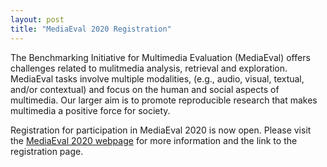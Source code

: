 ```yaml
---
layout: post
title: "MediaEval 2020 Registration"
---
```

The Benchmarking Initiative for Multimedia Evaluation (MediaEval) offers challenges related to mulitmedia analysis, retrieval and exploration. MediaEval tasks involve multiple modalities, (e.g., audio, visual, textual, and/or contextual) and focus on the human and social aspects of multimedia. Our larger aim is to promote reproducible research that makes multimedia a positive force for society.

Registration for participation in MediaEval 2020 is now open. Please visit the [MediaEval 2020 webpage](https://multimediaeval.github.io/editions/2020/) for more information and the link to the registration page.
